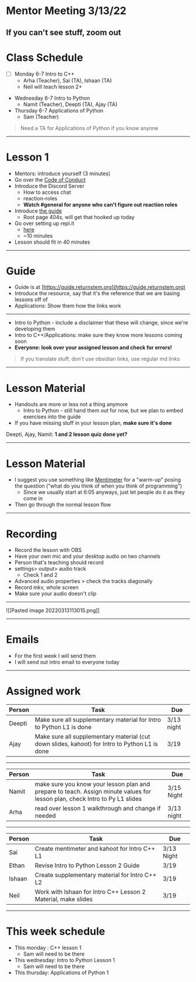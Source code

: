 # Mentor Meeting 3/13/22

If you can't see stuff, zoom out
---
# Class Schedule

- [ ] Monday 6-7 Intro to C++
	- Arha (Teacher), Sai (TA), Ishaan (TA)
	- Neil will teach lesson 2+
- Wednesday 6-7 Intro to Python
	- Namit (Teacher), Deepti (TA), Ajay (TA)
- Thursday 6-7 Applications of Python
	- Sam (Teacher)

> Need a TA for Applications of Python if you know anyone
---
# Lesson 1
- Mentors: introduce yourself (3 minutes)
- Go over the [Code of Conduct](https://docs.google.com/document/d/1dQnUH1VF5qltMYtpeOSYUQ0k-Zqpb8Xxf-cU-LVTYmg/edit?usp=sharing)
- Introduce the Discord Server 
	- How to access chat
	- reaction-roles
	- **Watch #general for anyone who can't figure out reaction roles**
- Introduce [the guide](https://guide.returnstem.org)
	- Root page 404s, will get that hooked up today
- Go over setting up repl.it
	- [here](https://docs.google.com/presentation/d/1JxZ3z1xXuPLZ10TZ9kvMtrpwM8X7m59KiChZ96Xa6O4/edit#slide=id.ge23c1110c2_0_28)
	- ~10 minutes
- Lesson should fit in 40 minutes
---
# Guide
- Guide is at [https://guide.returnstem.org](https://guide.returnstem.org)
- Introduce the resource, say that it's the reference that we are basing lessons off of
- Applications: Show them how the links work

---

- Intro to Python - include a disclaimer that these will change, since we're developing them
- Intro to C++/Applications: make sure they know more lessons coming soon
- **Everyone: look over your assigned lesson and check for errors!**
> If you translate stuff, don't use obsidian links, use regular md links
---
# Lesson Material
- Handouts are more or less not a thing anymore
	- Intro to Python - still hand them out for now, but we plan to embed exercises into the guide
- If you have missing stuff in your lesson plan, **make sure it's done**

Deepti, Ajay, Namit:
**1 and 2 lesson quiz done yet?**

---
# Lesson Material

- I suggest you use something like [Mentimeter](https://www.mentimeter.com/) for a "warm-up" posing the question ("what do you think of when you think of programming")
	- Since we usually start at 6:05 anyways, just let people do it as they come in
- Then go through the normal lesson flow

---
# Recording
- Record the lesson with OBS
- Have your own mic and your desktop audio on two channels
- Person that's teaching should record
- settings> output> audio track
	- Check 1 and 2
- Advanced audio properties > check the tracks diagonally
- Record mkv, whole screen
- Make sure your audio doesn't clip

---
![[Pasted image 20220313113015.png]]


---
# Emails
- For the first week I will send them
- I will send out intro email to everyone today

---
# Assigned work
 Person | Task | Due
--- |--- | ---
Deepti | Make sure all supplementary material for Intro to Python L1 is done | 3/13 night
Ajay | Make sure all supplementary material (cut down slides, kahoot) for Intro to Python L1 is done | 3/19

---
 Person | Task | Due
--- |--- | ---
Namit |  make sure you know your lesson plan and prepare to teach. Assign minute values for lesson plan, check Intro to Py L1 slides |  3/15 Night
Arha | read over lesson 1 walkthrough and change if needed | 3/13 night
 
---
 Person | Task | Due
--- |--- | ---
Sai | Create mentimeter and kahoot for Intro C++ L1 | 3/13 Night
Ethan | Revise Intro to Python Lesson 2 Guide | 3/19
Ishaan | Create supplementary material for Intro C++ L2 | 3/19
Neil | Work with Ishaan for Intro C++ Lesson 2 Material, make slides | 3/19

---
# This week schedule
- This monday : C++ lesson 1
	- Sam will need to be there
- This wednesday: Intro to Python Lesson 1
	- Sam will need to be there
- This thursday: Applications of Python 1

